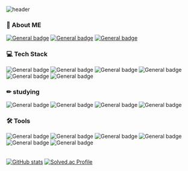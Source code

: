 <!-- <div align=center>
 -->
![header](https://capsule-render.vercel.app/api?type=waving&color=gradient&animation=fadeIn&height=300&section=header&text=Hyewon's%20GitHub&fontSize=80)
  
### 🎈 About ME
<a href="mailto:w2106@e-mirim.hs.kr">![General badge](https://img.shields.io/badge/Mail-EA4335?style=flat-square&logo=gmail&logoColor=white)</a>
<a href="https://www.instagram.com/hylszs/">![General badge](https://img.shields.io/badge/Instagram-E4405F?style=flat-square&logo=instagram&logoColor=white)</a>
<a href="https://velog.io/@hyewwonn">![General badge](https://img.shields.io/badge/velog-20C997?style=flat-square&logo=velog&logoColor=white)</a>
  
### 💻 Tech Stack
![General badge](https://img.shields.io/badge/HTML5-E34F26?style=flat-square&logo=html5&logoColor=white)
![General badge](https://img.shields.io/badge/CSS3-1572B6?style=flat-square&logo=css3&logoColor=white)
![General badge](https://img.shields.io/badge/JavaScript-F7DF1E?style=flat-square&logo=javascript&logoColor=black)
![General badge](https://img.shields.io/badge/React-61DAFB?style=flat-square&logo=react&logoColor=black)
![General badge](https://img.shields.io/badge/Java-1E8CBE?style=flat-square&logo=java&logoColor=white)
![General badge](https://img.shields.io/badge/C-A8B9CC?style=flat-square&logo=C&logoColor=white)
  
### ✏ studying
![General badge](https://img.shields.io/badge/Node-8BC500?style=flat-square&logo=node.js&logoColor=black)
![General badge](https://img.shields.io/badge/Spring-6EB33F?style=flat-square&logo=spring&logoColor=black)
![General badge](https://img.shields.io/badge/Oracle-C74634?style=flat-square&logo=oracle&logoColor=white)
![General badge](https://img.shields.io/badge/Python-3776AB?style=flat-square&logo=python&logoColor=white)

### 🛠 Tools 
![General badge](https://img.shields.io/badge/intellij-000000?style=flat-square&logo=IntelliJ-idea&logoColor=white)
![General badge](https://img.shields.io/badge/vscode-007ACC?style=flat-square&logo=visual-studio-code&logoColor=white)
![General badge](https://img.shields.io/badge/visualstudio-5C2D91?style=flat-square&logo=visual-studio&logoColor=white)
![General badge](https://img.shields.io/badge/eclipse-2C2255?style=flat-square&logo=Eclipse-ide&logoColor=white)<br>
![General badge](https://img.shields.io/badge/sublimetext-FF9800?style=flat-square&logo=sublime-text&logoColor=white)
![General badge](https://img.shields.io/badge/androidstudio-3DDC84?style=flat-square&logo=android-studio&logoColor=white)
<br><br><br>
[![GitHub stats](https://github-readme-stats.vercel.app/api?username=hyewwonn)](https://github.com/hyewwonn/github-readme-stats)
[![Solved.ac Profile](http://mazassumnida.wtf/api/generate_badge?boj=hyewwonn)](https://solved.ac/hyewwonn)

